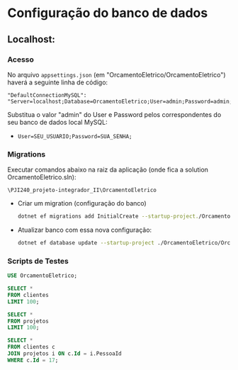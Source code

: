 # Configuração do banco de dados 

## Localhost:

### Acesso

No arquivo `appsettings.json` (em "OrcamentoEletrico/OrcamentoEletrico") haverá a seguinte linha de código:

```
"DefaultConnectionMySQL": "Server=localhost;Database=OrcamentoEletrico;User=admin;Password=admin;"
```

Substitua o valor "admin" do User e Password pelos correspondentes do seu banco de dados local MySQL:

- `User=SEU_USUARIO;Password=SUA_SENHA;`



### Migrations
 
Executar comandos abaixo na raiz da aplicação (onde fica a solution OrcamentoEletrico.sln):

`\PJI240_projeto-integrador_II\OrcamentoEletrico`


- Criar um migration (configuração do banco)

	```sh
	dotnet ef migrations add InitialCreate --startup-project./OrcamentoEletrico/OrcamentoEletrico.csproj -p ./OrcamentoEletricoInfra/OrcamentoEletricoInfra.csproj
	```

- Atualizar banco com essa nova configuração:

	```sh
	dotnet ef database update --startup-project ./OrcamentoEletrico/OrcamentoEletrico.csproj -p ./OrcamentoEletricoInfra/OrcamentoEletricoInfra.csproj
	```

### Scripts de Testes

```sql
USE OrcamentoEletrico;

SELECT *
FROM clientes
LIMIT 100;

SELECT *
FROM projetos
LIMIT 100;

SELECT *
FROM clientes c
JOIN projetos i ON c.Id = i.PessoaId
WHERE c.Id = 17;
```
